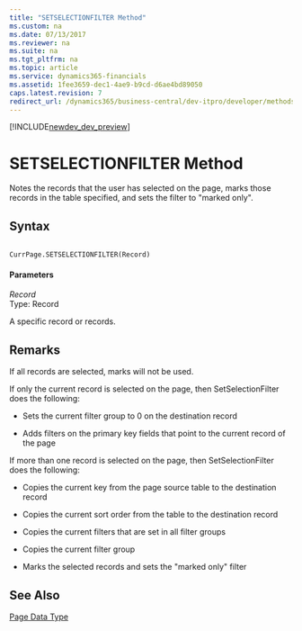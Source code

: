 ```yaml
---
title: "SETSELECTIONFILTER Method"
ms.custom: na
ms.date: 07/13/2017
ms.reviewer: na
ms.suite: na
ms.tgt_pltfrm: na
ms.topic: article
ms.service: dynamics365-financials
ms.assetid: 1fee3659-dec1-4ae9-b9cd-d6ae4bd89050
caps.latest.revision: 7
redirect_url: /dynamics365/business-central/dev-itpro/developer/methods/devenv-al-method-reference
---
```


[!INCLUDE[newdev_dev_preview](../includes/newdev_dev_preview.md)]

# SETSELECTIONFILTER Method
Notes the records that the user has selected on the page, marks those records in the table specified, and sets the filter to "marked only".  
  
## Syntax  
  
```  
  
CurrPage.SETSELECTIONFILTER(Record)  
```  
  
#### Parameters  
 *Record*  
 Type: Record  
  
 A specific record or records.  
  
## Remarks  
 If all records are selected, marks will not be used.  
  
 If only the current record is selected on the page, then SetSelectionFilter does the following:  
  
-   Sets the current filter group to 0 on the destination record  
  
-   Adds filters on the primary key fields that point to the current record of the page  
  
 If more than one record is selected on the page, then SetSelectionFilter does the following:  
  
-   Copies the current key from the page source table to the destination record  
  
-   Copies the current sort order from the table to the destination record  
  
-   Copies the current filters that are set in all filter groups  
  
-   Copies the current filter group  
  
-   Marks the selected records and sets the "marked only" filter  
  
## See Also  
 [Page Data Type](../datatypes/devenv-Page-Data-Type.md)